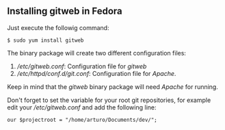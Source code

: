 Installing gitweb in Fedora
---------------------------

Just execute the followig command:

    $ sudo yum install gitweb

The binary package will create two different configuration files:

   1. */etc/gitweb.conf*: Configuration file for *gitweb*
   2. */etc/httpd/conf.d/git.conf*: Configuration file for *Apache*.

Keep in mind that the *gitweb* binary package will need *Apache* for
running.

Don't forget to set the variable for your root git repositories, for
example edit your */etc/gitweb.conf* and add the following line:

    our $projectroot = "/home/arturo/Documents/dev/";